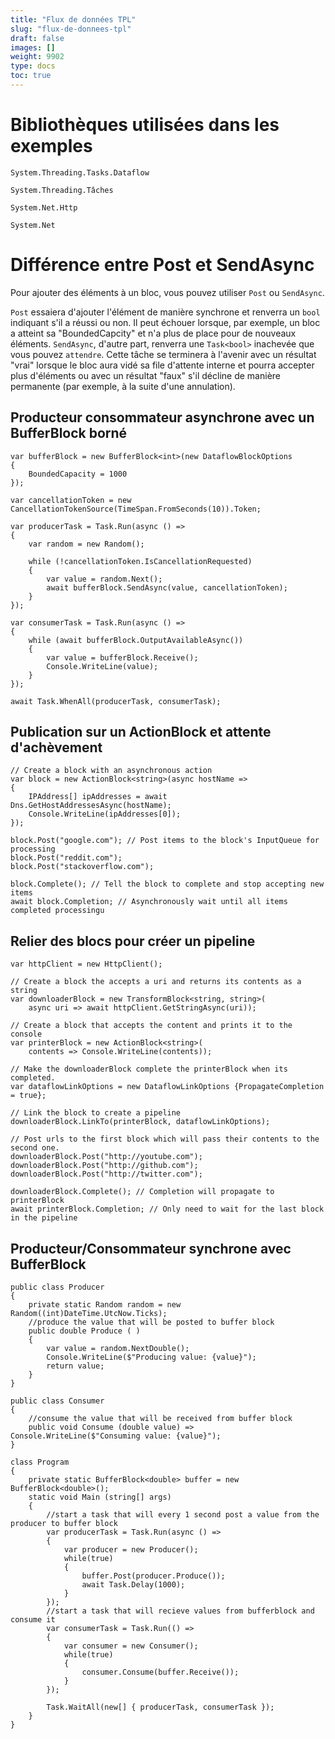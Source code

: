 ```yaml
---
title: "Flux de données TPL"
slug: "flux-de-donnees-tpl"
draft: false
images: []
weight: 9902
type: docs
toc: true
---
```


Bibliothèques utilisées dans les exemples
=======
`System.Threading.Tasks.Dataflow`

`System.Threading.Tâches`

`System.Net.Http`

`System.Net`

Différence entre Post et SendAsync
=======
Pour ajouter des éléments à un bloc, vous pouvez utiliser `Post` ou `SendAsync`.

`Post` essaiera d'ajouter l'élément de manière synchrone et renverra un `bool` indiquant s'il a réussi ou non. Il peut échouer lorsque, par exemple, un bloc a atteint sa "BoundedCapcity" et n'a plus de place pour de nouveaux éléments. `SendAsync`, d'autre part, renverra une `Task<bool>` inachevée que vous pouvez `attendre`. Cette tâche se terminera à l'avenir avec un résultat "vrai" lorsque le bloc aura vidé sa file d'attente interne et pourra accepter plus d'éléments ou avec un résultat "faux" s'il décline de manière permanente (par exemple, à la suite d'une annulation).

## Producteur consommateur asynchrone avec un BufferBlock borné
    var bufferBlock = new BufferBlock<int>(new DataflowBlockOptions
    {
        BoundedCapacity = 1000
    });

    var cancellationToken = new CancellationTokenSource(TimeSpan.FromSeconds(10)).Token;

    var producerTask = Task.Run(async () =>
    {
        var random = new Random();

        while (!cancellationToken.IsCancellationRequested)
        {
            var value = random.Next();
            await bufferBlock.SendAsync(value, cancellationToken);
        }
    });

    var consumerTask = Task.Run(async () =>
    {
        while (await bufferBlock.OutputAvailableAsync())
        {
            var value = bufferBlock.Receive();
            Console.WriteLine(value);
        }
    });

    await Task.WhenAll(producerTask, consumerTask);

## Publication sur un ActionBlock et attente d'achèvement
    // Create a block with an asynchronous action
    var block = new ActionBlock<string>(async hostName =>
    {
        IPAddress[] ipAddresses = await Dns.GetHostAddressesAsync(hostName);
        Console.WriteLine(ipAddresses[0]);
    });

    block.Post("google.com"); // Post items to the block's InputQueue for processing
    block.Post("reddit.com");
    block.Post("stackoverflow.com");
    
    block.Complete(); // Tell the block to complete and stop accepting new items
    await block.Completion; // Asynchronously wait until all items completed processingu

## Relier des blocs pour créer un pipeline
    var httpClient = new HttpClient();
    
    // Create a block the accepts a uri and returns its contents as a string
    var downloaderBlock = new TransformBlock<string, string>(
        async uri => await httpClient.GetStringAsync(uri));
    
    // Create a block that accepts the content and prints it to the console
    var printerBlock = new ActionBlock<string>(
        contents => Console.WriteLine(contents));
    
    // Make the downloaderBlock complete the printerBlock when its completed.
    var dataflowLinkOptions = new DataflowLinkOptions {PropagateCompletion = true};
    
    // Link the block to create a pipeline
    downloaderBlock.LinkTo(printerBlock, dataflowLinkOptions);
    
    // Post urls to the first block which will pass their contents to the second one.
    downloaderBlock.Post("http://youtube.com");
    downloaderBlock.Post("http://github.com");
    downloaderBlock.Post("http://twitter.com");
    
    downloaderBlock.Complete(); // Completion will propagate to printerBlock
    await printerBlock.Completion; // Only need to wait for the last block in the pipeline
    

## Producteur/Consommateur synchrone avec BufferBlock<T>
    public class Producer
    {
        private static Random random = new Random((int)DateTime.UtcNow.Ticks);
        //produce the value that will be posted to buffer block
        public double Produce ( )
        {
            var value = random.NextDouble();
            Console.WriteLine($"Producing value: {value}");
            return value;
        }
    }

    public class Consumer
    {
        //consume the value that will be received from buffer block
        public void Consume (double value) => Console.WriteLine($"Consuming value: {value}");
    }

    class Program
    {
        private static BufferBlock<double> buffer = new BufferBlock<double>();
        static void Main (string[] args)
        {
            //start a task that will every 1 second post a value from the producer to buffer block
            var producerTask = Task.Run(async () =>
            {
                var producer = new Producer();
                while(true)
                {
                    buffer.Post(producer.Produce());
                    await Task.Delay(1000);
                }
            });
            //start a task that will recieve values from bufferblock and consume it
            var consumerTask = Task.Run(() => 
            {
                var consumer = new Consumer();
                while(true)
                {
                    consumer.Consume(buffer.Receive());
                }
            });

            Task.WaitAll(new[] { producerTask, consumerTask });
        }
    }
    

